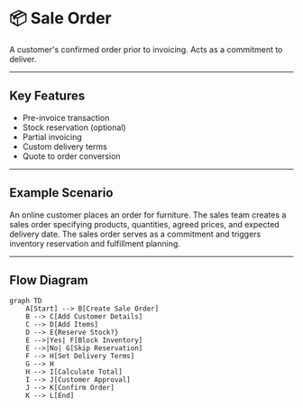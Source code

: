 # 📦 Sale Order

A customer's confirmed order prior to invoicing. Acts as a commitment to deliver.

---

## Key Features
- Pre-invoice transaction
- Stock reservation (optional)
- Partial invoicing
- Custom delivery terms
- Quote to order conversion

---

## Example Scenario
An online customer places an order for furniture. The sales team creates a sales order specifying products, quantities, agreed prices, and expected delivery date. The sales order serves as a commitment and triggers inventory reservation and fulfillment planning.

---

## Flow Diagram
```mermaid
graph TD
    A[Start] --> B[Create Sale Order]
    B --> C[Add Customer Details]
    C --> D[Add Items]
    D --> E{Reserve Stock?}
    E -->|Yes| F[Block Inventory]
    E -->|No| G[Skip Reservation]
    F --> H[Set Delivery Terms]
    G --> H
    H --> I[Calculate Total]
    I --> J[Customer Approval]
    J --> K[Confirm Order]
    K --> L[End]
```
